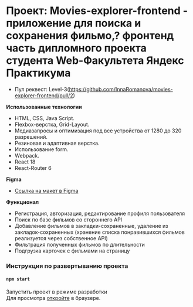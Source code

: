 # Проект: Movies-explorer-frontend - приложение для поиска и сохранения фильмо,? фронтенд часть дипломного проекта студента Web-Факультета Яндекс Практикума

* Пул реквест: Level-3(https://github.com/InnaRomanova/movies-explorer-frontend/pull/2)

**Использованные технологии**

* HTML, CSS, Java Script.
* Flexbox-верстка, Grid-Layout.
* Медиазапросы и оптимизация под все устройства от 1280 до 320 разрешений.
* Резиновая и адаптивная верстка.
* Использование form.
* Webpack.
* React 18
* React-Router 6

**Figma**
* [Ссылка на макет в Figma](https://disk.yandex.ru/d/jxtSL826MjigTw)

**Функционал**
* Регистрация, авторизация, редактирование профиля пользователя
* Поиск по базе фильмов со стороннего API
* Добавление фильмов в закладки-сохраненные, удаление из закладок-сохраненных (хранение списка понравившихся фильмов реализуется через собственное API)
* Фильтрация полученных фильмов по длительности
* Подгрузка карточек с фильмами на страницу

### Инструкция по развертыванию проекта
#### `npm start`

Запустить проект в режиме разработки
<br>
Для просмотра [откройте](http://localhost:3000) в браузере.
